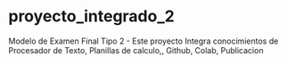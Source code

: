 # proyecto_integrado_2
 Modelo de Examen Final Tipo 2 - Este proyecto Integra conocimientos de Procesador de Texto, Planillas de calculo,, Github, Colab, Publicacion
